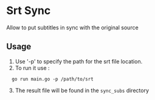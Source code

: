 # Srt Sync
Allow to put subtitles in sync with the original source 
## Usage 
1. Use '-p' to specify the path for the srt file location.
2. To run it use :
```shell
  go run main.go -p /path/to/srt
```
3. The result file will be found in the `sync_subs` directory
